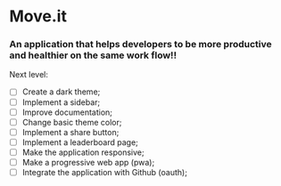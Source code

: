 # Move.it

### An application that helps developers to be more productive and healthier on the same work flow!!

Next level:
- [ ] Create a dark theme;
- [ ] Implement a sidebar;
- [ ] Improve documentation;
- [ ] Change basic theme color;
- [ ] Implement a share button;
- [ ] Implement a leaderboard page;
- [ ] Make the application responsive;
- [ ] Make a progressive web app (pwa);
- [ ] Integrate the application with Github (oauth);
